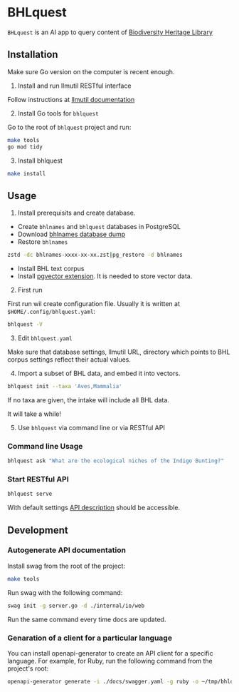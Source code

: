 # BHLquest

`BHLquest` is an AI app to query content of [Biodiversity Heritage Library]

## Installation

Make sure Go version on the computer is recent enough.

1. Install and run llmutil RESTful interface

Follow instructions at [llmutil documentation]

2. Install Go tools for `bhlquest`

Go to the root of `bhlquest` project and run:

```bash
make tools
go mod tidy
```

3. Install bhlquest

```bash
make install
```

## Usage

1. Install prerequisits and create database.

* Create `bhlnames` and `bhlquest` databases in PostgreSQL
* Download [bhlnames database dump]
* Restore `bhlnames`

```bash
zstd -dc bhlnames-xxxx-xx-xx.zst|pg_restore -d bhlnames
```

* Install BHL text corpus
* Install [pgvector extension]. It is needed to store vector data.

2. First run

First run wil create configuration file. Usually it is written at
`$HOME/.config/bhlquest.yaml`:

```bash
bhlquest -V
```

3. Edit `bhlquest.yaml`

Make sure that database settings, llmutil URL, directory which points to
BHL corpus settings reflect their actual values.

4. Import a subset of BHL data, and embed it into vectors.

```bash
bhlquest init --taxa 'Aves,Mammalia'
```
If no taxa are given, the intake will include all BHL data.

It will take a while!

5. Use `bhlquest` via command line or via RESTful API

### Command line Usage

```bash
bhlquest ask "What are the ecological niches of the Indigo Bunting?"
```

### Start RESTful API

```bash
bhlquest serve
```

With default settings [API description] should be accessible.

## Development

### Autogenerate API documentation

Install swag from the root of the project:

```bash
make tools
```

Run swag with the following command:

```bash
swag init -g server.go -d ./internal/io/web
```

Run the same command every time docs are updated.

### Genaration of a client for a particular language

You can install openapi-generator to create an API client for a specific
language. For example, for Ruby, run the following command from the project's
root:

```bash
openapi-generator generate -i ./docs/swagger.yaml -g ruby -o ~/tmp/bhlquest --additional-properties gemName=bhlquest
```


[Biodiversity Heritage Library]: https://www.biodiversitylibrary.org/
[llmutil documentation]: https://github.com/gnames/llmutil
[pgvector extension]: https://github.com/pgvector/pgvector
[bhlnames database dump]: http://opendata.globalnames.org/dumps/bhlnames-2023-11-15.zst 
[API description]: http://0.0.0.0:8555/apidoc/

